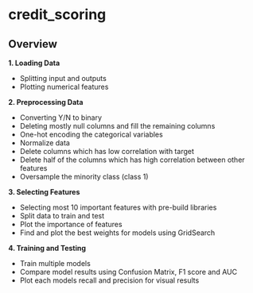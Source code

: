 # credit_scoring

## Overview

**1. Loading Data**
- Splitting input and outputs
- Plotting numerical features

**2. Preprocessing Data**
- Converting Y/N to binary
- Deleting mostly null columns and fill the remaining columns
- One-hot encoding the categorical variables
- Normalize data
- Delete columns which has low correlation with target
- Delete half of the columns which has high correlation between other features
- Oversample the minority class (class 1)

**3. Selecting Features**
- Selecting most 10 important features with pre-build libraries
- Split data to train and test
- Plot the importance of features
- Find and plot the best weights for models using GridSearch

**4. Training and Testing**
- Train multiple models
- Compare model results using Confusion Matrix, F1 score and AUC
- Plot each models recall and precision for visual results

